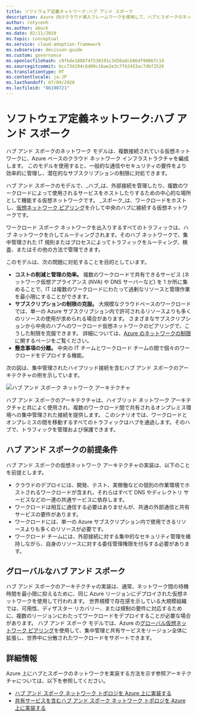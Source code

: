```yaml
---
title: ソフトウェア定義ネットワーク:ハブ アンド スポーク
description: Azure 向けクラウド導入フレームワークを使用して、ハブとスポークのネットワークで、ネットワーク インフラストラクチャを、接続された複数の仮想ネットワークに編成する方法を学習します。
author: rotycenh
ms.author: abuck
ms.date: 02/11/2019
ms.topic: conceptual
ms.service: cloud-adoption-framework
ms.subservice: decision-guide
ms.custom: governance
ms.openlocfilehash: c9fbde180874f530191c3d58a8cb86df9906fc10
ms.sourcegitcommit: bcc73d194c6d00c16ae2e3c7fb2453ac7dbf2526
ms.translationtype: HT
ms.contentlocale: ja-JP
ms.lasthandoff: 07/09/2020
ms.locfileid: "86190721"
---
```

# <a name="software-defined-networking-hub-and-spoke"></a>ソフトウェア定義ネットワーク:ハブ アンド スポーク

ハブ アンド スポークのネットワーク モデルは、複数接続されている仮想ネットワークに、Azure ベースのクラウド ネットワーク インフラストラクチャを編成します。 このモデルを使用すると、一般的な通信やセキュリティの要件をより効率的に管理し、潜在的なサブスクリプションの制限に対処できます。

ハブ アンド スポークのモデルで、_ハブ_は、外部接続を管理したり、複数のワークロードによって使用されるサービスをホストしたりするための中心的な場所として機能する仮想ネットワークです。 _スポーク_は、ワークロードをホストし、[仮想ネットワーク ピアリング](https://docs.microsoft.com/azure/virtual-network/virtual-network-peering-overview)を介して中央のハブに接続する仮想ネットワークです。

ワークロード スポーク ネットワークを出入りするすべてのトラフィックは、ハブ ネットワークを介してルーティングされます。そのハブ ネットワークで、集中管理された IT 規則またはプロセスによってトラフィックをルーティング、検査、またはその他の方法で管理できます。

このモデルは、次の問題に対処することを目的としています。

- **コストの削減と管理の効率。** 複数のワークロードで共有できるサービス (ネットワーク仮想アプライアンス (NVA) や DNS サーバーなど) を 1 か所に集めることで、IT は複数のワークロードにわたって過剰なリソースと管理作業を最小限にすることができます。
- **サブスクリプションの制限の克服。** 大規模なクラウドベースのワークロードでは、単一の Azure サブスクリプション内で許可されるリソースよりも多くのリソースの使用が求められる場合があります。 さまざまなサブスクリプションから中央のハブへのワークロード仮想ネットワークのピアリングで、こうした制限を克服できます。 詳細については、[Azure のネットワークの制限](https://docs.microsoft.com/azure/azure-resource-manager/management/azure-subscription-service-limits#networking-limits)に関するページをご覧ください。
- **懸念事項の分離。** 中央の IT チームとワークロード チームの間で個々のワークロードをデプロイする機能。

次の図は、集中管理されたハイブリッド接続を含むハブ アンド スポークのアーキテクチャの例を示しています。

![ハブ アンド スポーク ネットワーク アーキテクチャ](https://docs.microsoft.com/azure/architecture/reference-architectures/hybrid-networking/images/hub-spoke.png)

ハブ アンド スポークのアーキテクチャは、ハイブリッド ネットワーク アーキテクチャと共によく使用され、複数のワークロード間で共有されるオンプレミス環境への集中管理された接続を提供します。 このシナリオでは、ワークロードとオンプレミスの間を移動するすべてのトラフィックはハブを通過します。そのハブで、トラフィックを管理および保護できます。

## <a name="hub-and-spoke-assumptions"></a>ハブ アンド スポークの前提条件

ハブ アンド スポークの仮想ネットワーク アーキテクチャの実装は、以下のことを前提とします。

- クラウドのデプロイには、開発、テスト、実稼働などの個別の作業環境でホストされるワークロードが含まれ、それらはすべて DNS やディレクトリ サービスなどの一連の共通サービスに依存します。
- ワークロードは相互に通信する必要はありませんが、共通の外部通信と共有サービスの要件があります。
- ワークロードには、単一の Azure サブスクリプション内で使用できるリソースよりも多くのリソースが必要です。
- ワークロード チームには、外部接続に対する集中的なセキュリティ管理を維持しながら、自身のリソースに対する委任管理権限を付与する必要があります。

## <a name="global-hub-and-spoke"></a>グローバルなハブ アンド スポーク

ハブ アンド スポークのアーキテクチャの実装は、通常、ネットワーク間の待機時間を最小限に抑えるために、同じ Azure リージョンにデプロイされた仮想ネットワークを使用して行われます。 世界規模で存在感を示している大規模組織では、可用性、ディザスター リカバリー、または規制の要件に対応するために、複数のリージョンにわたってワークロードをデプロイすることが必要な場合があります。 ハブ アンド スポーク モデルでは、Azure の[グローバル仮想ネットワーク ピアリング](https://docs.microsoft.com/azure/virtual-network/virtual-network-peering-overview)を使用して、集中管理と共有サービスをリージョン全体に拡張し、世界中に分散されたワークロードをサポートできます。

## <a name="learn-more"></a>詳細情報

Azure 上にハブとスポークのネットワークを実装する方法を示す参照アーキテクチャについては、以下を参照してください。

- [ハブ アンド スポーク ネットワーク トポロジを Azure 上に実装する](https://docs.microsoft.com/azure/architecture/reference-architectures/hybrid-networking/hub-spoke)
- [共有サービスを含むハブ アンド スポーク ネットワーク トポロジを Azure 上に実装する](https://docs.microsoft.com/azure/architecture/reference-architectures/hybrid-networking/shared-services)
